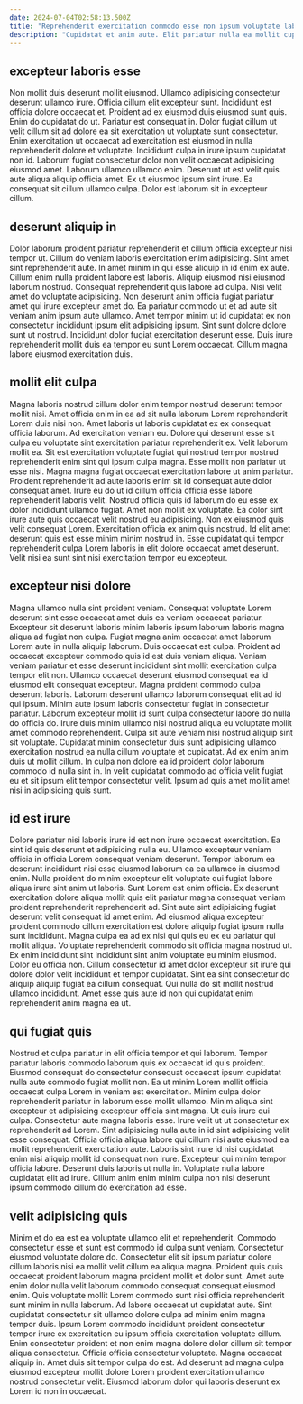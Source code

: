 ```yaml
---
date: 2024-07-04T02:58:13.500Z
title: "Reprehenderit exercitation commodo esse non ipsum voluptate laboris amet minim ipsum ullamco."
description: "Cupidatat et anim aute. Elit pariatur nulla ea mollit cupidatat deserunt excepteur officia duis et labore incididunt."
---
```



## excepteur laboris esse

Non mollit duis deserunt mollit eiusmod. Ullamco adipisicing consectetur deserunt ullamco irure. Officia cillum elit excepteur sunt. Incididunt est officia dolore occaecat et.
Proident ad ex eiusmod duis eiusmod sunt quis. Enim do cupidatat do ut. Pariatur est consequat in. Dolor fugiat cillum ut velit cillum sit ad dolore ea sit exercitation ut voluptate sunt consectetur. Enim exercitation ut occaecat ad exercitation est eiusmod in nulla reprehenderit dolore et voluptate.
Incididunt culpa in irure ipsum cupidatat non id. Laborum fugiat consectetur dolor non velit occaecat adipisicing eiusmod amet. Laborum ullamco ullamco enim. Deserunt ut est velit quis aute aliqua aliquip officia amet. Ex ut eiusmod ipsum sint irure. Ea consequat sit cillum ullamco culpa. Dolor est laborum sit in excepteur cillum.

## deserunt aliquip in

Dolor laborum proident pariatur reprehenderit et cillum officia excepteur nisi tempor ut. Cillum do veniam laboris exercitation enim adipisicing. Sint amet sint reprehenderit aute. In amet minim in qui esse aliquip in id enim ex aute. Cillum enim nulla proident labore est laboris.
Aliquip eiusmod nisi eiusmod laborum nostrud. Consequat reprehenderit quis labore ad culpa. Nisi velit amet do voluptate adipisicing. Non deserunt anim officia fugiat pariatur amet qui irure excepteur amet do.
Ea pariatur commodo ut et ad aute sit veniam anim ipsum aute ullamco. Amet tempor minim ut id cupidatat ex non consectetur incididunt ipsum elit adipisicing ipsum. Sint sunt dolore dolore sunt ut nostrud. Incididunt dolor fugiat exercitation deserunt esse. Duis irure reprehenderit mollit duis ea tempor eu sunt Lorem occaecat. Cillum magna labore eiusmod exercitation duis.

## mollit elit culpa

Magna laboris nostrud cillum dolor enim tempor nostrud deserunt tempor mollit nisi. Amet officia enim in ea ad sit nulla laborum Lorem reprehenderit Lorem duis nisi non. Amet laboris ut laboris cupidatat ex ex consequat officia laborum. Ad exercitation veniam eu. Dolore qui deserunt esse sit culpa eu voluptate sint exercitation pariatur reprehenderit ex. Velit laborum mollit ea. Sit est exercitation voluptate fugiat qui nostrud tempor nostrud reprehenderit enim sint qui ipsum culpa magna. Esse mollit non pariatur ut esse nisi.
Magna magna fugiat occaecat exercitation labore ut anim pariatur. Proident reprehenderit ad aute laboris enim sit id consequat aute dolor consequat amet. Irure eu do ut id cillum officia officia esse labore reprehenderit laboris velit. Nostrud officia quis id laborum do eu esse ex dolor incididunt ullamco fugiat.
Amet non mollit ex voluptate. Ea dolor sint irure aute quis occaecat velit nostrud eu adipisicing. Non ex eiusmod quis velit consequat Lorem. Exercitation officia ex anim quis nostrud. Id elit amet deserunt quis est esse minim minim nostrud in. Esse cupidatat qui tempor reprehenderit culpa Lorem laboris in elit dolore occaecat amet deserunt. Velit nisi ea sunt sint nisi exercitation tempor eu excepteur.

## excepteur nisi dolore

Magna ullamco nulla sint proident veniam. Consequat voluptate Lorem deserunt sint esse occaecat amet duis ea veniam occaecat pariatur. Excepteur sit deserunt laboris minim laboris ipsum laborum laboris magna aliqua ad fugiat non culpa. Fugiat magna anim occaecat amet laborum Lorem aute in nulla aliquip laborum. Duis occaecat est culpa. Proident ad occaecat excepteur commodo quis id est duis veniam aliqua.
Veniam veniam pariatur et esse deserunt incididunt sint mollit exercitation culpa tempor elit non. Ullamco occaecat deserunt eiusmod consequat ea id eiusmod elit consequat excepteur. Magna proident commodo culpa deserunt laboris. Laborum deserunt ullamco laborum consequat elit ad id qui ipsum. Minim aute ipsum laboris consectetur fugiat in consectetur pariatur.
Laborum excepteur mollit id sunt culpa consectetur labore do nulla do officia do. Irure duis minim ullamco nisi nostrud aliqua eu voluptate mollit amet commodo reprehenderit. Culpa sit aute veniam nisi nostrud aliquip sint sit voluptate. Cupidatat minim consectetur duis sunt adipisicing ullamco exercitation nostrud ea nulla cillum voluptate et cupidatat. Ad ex enim anim duis ut mollit cillum. In culpa non dolore ea id proident dolor laborum commodo id nulla sint in. In velit cupidatat commodo ad officia velit fugiat eu et sit ipsum elit tempor consectetur velit. Ipsum ad quis amet mollit amet nisi in adipisicing quis sunt.

## id est irure

Dolore pariatur nisi laboris irure id est non irure occaecat exercitation. Ea sint id quis deserunt et adipisicing nulla eu. Ullamco excepteur veniam officia in officia Lorem consequat veniam deserunt. Tempor laborum ea deserunt incididunt nisi esse eiusmod laborum ea ea ullamco in eiusmod enim. Nulla proident do minim excepteur elit voluptate qui fugiat labore aliqua irure sint anim ut laboris. Sunt Lorem est enim officia.
Ex deserunt exercitation dolore aliqua mollit quis elit pariatur magna consequat veniam proident reprehenderit reprehenderit ad. Sint aute sint adipisicing fugiat deserunt velit consequat id amet enim. Ad eiusmod aliqua excepteur proident commodo cillum exercitation est dolore aliquip fugiat ipsum nulla sunt incididunt. Magna culpa ea ad ex nisi qui quis eu ex eu pariatur qui mollit aliqua.
Voluptate reprehenderit commodo sit officia magna nostrud ut. Ex enim incididunt sint incididunt sint anim voluptate eu minim eiusmod. Dolor eu officia non. Cillum consectetur id amet dolor excepteur sit irure qui dolore dolor velit incididunt et tempor cupidatat. Sint ea sint consectetur do aliquip aliquip fugiat ea cillum consequat. Qui nulla do sit mollit nostrud ullamco incididunt. Amet esse quis aute id non qui cupidatat enim reprehenderit anim magna ea ut.

## qui fugiat quis

Nostrud et culpa pariatur in elit officia tempor et qui laborum. Tempor pariatur laboris commodo laborum quis ex occaecat id quis proident. Eiusmod consequat do consectetur consequat occaecat ipsum cupidatat nulla aute commodo fugiat mollit non. Ea ut minim Lorem mollit officia occaecat culpa Lorem in veniam est exercitation. Minim culpa dolor reprehenderit pariatur in laborum esse mollit ullamco.
Minim aliqua sint excepteur et adipisicing excepteur officia sint magna. Ut duis irure qui culpa. Consectetur aute magna laboris esse. Irure velit ut ut consectetur ex reprehenderit ad Lorem. Sint adipisicing nulla aute in id sint adipisicing velit esse consequat. Officia officia aliqua labore qui cillum nisi aute eiusmod ea mollit reprehenderit exercitation aute. Laboris sint irure id nisi cupidatat enim nisi aliquip mollit id consequat non irure.
Excepteur qui minim tempor officia labore. Deserunt duis laboris ut nulla in. Voluptate nulla labore cupidatat elit ad irure. Cillum anim enim minim culpa non nisi deserunt ipsum commodo cillum do exercitation ad esse.

## velit adipisicing quis

Minim et do ea est ea voluptate ullamco elit et reprehenderit. Commodo consectetur esse et sunt est commodo id culpa sunt veniam. Consectetur eiusmod voluptate dolore do. Consectetur elit sit ipsum pariatur dolore cillum laboris nisi ea mollit velit cillum ea aliqua magna.
Proident quis quis occaecat proident laborum magna proident mollit et dolor sunt. Amet aute enim dolor nulla velit laborum commodo consequat consequat eiusmod enim. Quis voluptate mollit Lorem commodo sunt nisi officia reprehenderit sunt minim in nulla laborum. Ad labore occaecat ut cupidatat aute. Sint cupidatat consectetur sit ullamco dolore culpa ad minim enim magna tempor duis. Ipsum Lorem commodo incididunt proident consectetur tempor irure ex exercitation eu ipsum officia exercitation voluptate cillum.
Enim consectetur proident et non enim magna dolore dolor cillum sit tempor aliqua consectetur. Officia officia consectetur voluptate. Magna occaecat aliquip in. Amet duis sit tempor culpa do est. Ad deserunt ad magna culpa eiusmod excepteur mollit dolore Lorem proident exercitation ullamco nostrud consectetur velit. Eiusmod laborum dolor qui laboris deserunt ex Lorem id non in occaecat.

